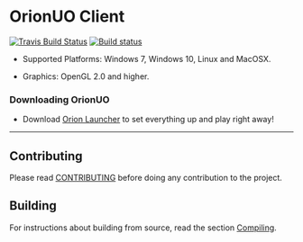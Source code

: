 # OrionUO Client

[![Travis Build Status](https://travis-ci.org/OrionUO/OrionUO.svg?branch=master)](https://travis-ci.org/OrionUO/OrionUO)
[![Build status](https://ci.appveyor.com/api/projects/status/gmkwveaysxb12uog?svg=true)](https://ci.appveyor.com/project/fungos/orionuo)

* Supported Platforms: Windows 7, Windows 10, Linux and MacOSX.

* Graphics: OpenGL 2.0 and higher.

### Downloading OrionUO

* Download [Orion Launcher](https://github.com/OrionUO/OrionLauncher/releases) to set everything up and play right away!

--------------

## Contributing

Please read [CONTRIBUTING](docs/CONTRIBUTING.md) before doing any contribution to the project.

## Building

For instructions about building from source, read the section [Compiling](docs/CONTRIBUTING/Compiling.md).
